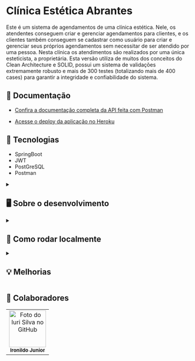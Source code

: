# Clínica Estética Abrantes

Este é um sistema de agendamentos de uma clínica estética. Nele, os atendentes conseguem criar e gerenciar agendamentos para clientes, e os clientes também conseguem se cadastrar como usuário para criar e gerenciar seus próprios agendamentos sem necessitar de ser atendido por uma pessoa. Nesta clínica os atendimentos são realizados por uma única esteticista, a proprietária. Esta versão utiliza de muitos dos conceitos do Clean Architecture e SOLID, possui um sistema de validações extremamente robusto e mais de 300 testes (totalizando mais de 400 cases) para garantir a integridade e confiabilidade do sistema.

## 📖 Documentação
- [Confira a documentação completa da API feita com Postman](https://abrantes.doc.mtpontes.com)

- [Acesse o deploy da aplicação no Heroku](http://abrantes.mtpontes.com)

## 🧰 Tecnologias

- SpringBoot
- JWT
- PostGreSQL
- Postman


<details>
  <summary><h2>🖥️ Sobre o desenvolvimento</h2></summary>

Este projeto foi iniciado pelo meu colega [Ironildo Junior](https://github.com/JIJunior22), onde ele fez o levantamento de requisitos do projeto com a proprietária de uma clínica estética. Após as reuniões de requisitos, ele modelou e criou toda a base do sistema, definindo as entidades e seus mapeamentos, e o CRUD básico da API. 

A seguir, entrei para o projeto como colaborador, somando com qualidade de código em geral, implementando uma arquitetura MVC muito inspirada nos princípios do Clean Architecture, SOLID e Domain Driven Design. Implementei todas as regras de negócio, validações, algorítmos, querys, papéis, permissões, testes, entradas, saídas, remodelei entidades e documentei toda a API.

Fizemos reuniões entre nós e reuniões com o cliente, que resultaram em diversos ajustes, melhorias e novas ideias para o projeto. Cada um desenvolveu a sua própria versão do sistema por uma questão de exercício, mas ambos contribuem para o projeto do outro.

Esse projeto me trouxe diversos insights de recursos que eu poderia implementar nele, mas como ele foi criado desenvolvido com base nas necessidades deste cliente, tem muita coisa que não faria sentido implementar, então, fica pra um próximo projeto :)

</details>



</details>


<details>
  <summary><h2>🚀 Como rodar localmente</h2></summary>

### 📋 Pré-requisitos

- Docker
- Docker Compose

### Detalhes

Existem duas maneiras de rodar a aplicação, através do arquivo docker-compose.yml a aplicação rodará com perfil de produção, atráves do docker-compose-demo.yml será o perfil de demonstração. Para rodar com o docker-compose.yml é necessário configurar um provedor de email. 

No docker-compose-demo.yml é levantado um container [Mailhog](https://github.com/mailhog/MailHog), uma aplicação que simula um provedor de email. O Mailhog utiliza a porta 1025 para SMTP e 8025 para uma interface web onde, você pode visualizar os emails enviados com ele. Acesse http://localhost:8025 para visualizar os emails.

### 🌍 Variáveis de ambiente:

#### Produção
- Na raiz do projeto localize o diretório "env-demo"
- Faça uma cópia desse diretório e renomeie-o para "env"
- Abra os arquivos app.env e db.env e preencha os valores das variáveis de ambiente

#### Banco de dados
- `DB_USERNAME`: username do banco de dados
- `DB_PASSWORD`: senha do banco de dados

#### Segurança
- `JWT_SECRET`: segredo utilizado na geração de um token JWT

#### Usuário ADMIN
- `ADMIN_USERNAME`: login do admin padrão do sistema
- `ADMIN_PASSWORD`: senha do admin padrão do sistema

#### Outras
- `SPRING_MAIL_...`: configurações do provedor de email

##### Essas configurações também podem ser alteradas no `application.properties`.

### 🌐 Deploy

Clone o projeto ou baixe o zip pelo Github:

    git clone https://github.com/mtpontes/sistema-estetica-abrantes.git

Levante os containers: 
        
    docker-compose -f docker-compose-demo.yml up --build

</details>

<details>
  <summary><h2>💡 Melhorias</h2></summary>

- [ ] _Sistema de pagamentos_: Será adicionado um sistema de pagamentos utilizando de uma API externa
- [ ] _Relatórios_: Será possível gerar relatórios de atendimentos e clientes
- [ ] _Sistema de notificação_: Os clientes serão notificados via email quando seus agendamento estiver próximo.
- [ ] _Alta cobertura de testes de integração_: Os atuais testes da API são todos testes de unidade. Irei implementar testes de integração com banco de dados e teste end-to-end, com a intenção de fazer a maior cobertura possível

</details>


## 🤝 Colaboradores
<table>
  <tr>
    <td align="center">
      <a href="https://github.com/JIJunior22" title="defina o titulo do link">
        <img src="https://avatars.githubusercontent.com/u/108276322?v=4" width="100px;" alt="Foto do Iuri Silva no GitHub"/><br>
        <sub>
          <b>Ironildo Junior</b>
        </sub>
      </a>
    </td>
  </tr>
</table>

